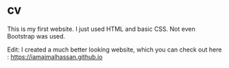 # cv
This is my first website. 
I just used HTML and basic CSS. Not even Bootstrap was used.

Edit: I created a much better looking website, which you can check out here : https://iamajmalhassan.github.io
